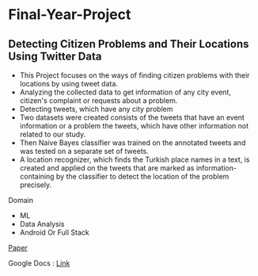 # Final-Year-Project

## Detecting Citizen Problems and Their Locations Using Twitter Data 

  - This Project focuses on the ways of finding citizen problems with their locations by using tweet data.
  - Analyzing the collected data to get information of any city event, citizen's complaint or requests about a problem.
  - Detecting tweets, which have any city problem
  - Two datasets were created consists of the tweets that have an event information or a problem the tweets, which have other information not related to our study. 
  - Then Naive Bayes classifier was trained on the annotated tweets and was tested on a separate set of tweets. 
  - A location recognizer, which finds the Turkish place names in a text, is created and applied on the tweets that are marked as information-containing by the classifier to detect the location of the problem precisely. 
  
   Domain 
   - ML
   - Data Analysis
   - Android Or Full Stack
  
[Paper](https://github.com/R-A-N-N/Final-Year-Project/blob/e675a4cad377faa9aa9b15cdb596216ab5abb084/Detecting%20Citizen%20Problems%20and%20Their%20Locations%20Using%20Twitter%20Data.pdf)



Google Docs :  [Link](https://docs.google.com/document/d/1oBPIi1p9BEuIUG051El2xtv6g9PlOi2JwpToZjHSzHs/edit)
